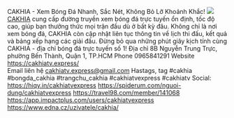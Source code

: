 CAKHIA - Xem Bóng Đá Nhanh, Sắc Nét, Không Bỏ Lỡ Khoảnh Khắc!
![](https://s3-ap-northeast-1.amazonaws.com/g0v-hackmd-images/uploads/upload_c2560f0167aba90aa1b251b55ca1c52e.jpg)
[CAKHIA](https://cakhiatv.express/) cung cấp đường truyền xem bóng đá trực tuyến ổn định, tốc độ cao, giúp bạn thưởng thức mọi trận đấu dù ở bất kỳ đâu. Không chỉ là nơi xem bóng đá, CAKHIA còn cập nhật liên tục thông tin về lịch thi đấu, kết quả và bảng xếp hạng các giải đấu. Đừng bỏ qua những phút giây kịch tính cùng CAKHIA - địa chỉ bóng đá trực tuyến số 1!
Địa chỉ       8B Nguyễn Trung Trực, phường Bến Thành, Quận 1, TP.HCM
Phone        0965841291
Website        https://cakhiatv.express/  
Email liên hệ        cakhiatv.express@gmail.com
Hastags, tag        #cakhia #bongda_cakhia #trangchu_cakhia #cakhiatvexpress #cakhiatv
Social:
https://hiqy.in/cakhiatvexpress
https://spiderum.com/nguoi-dung/cakhiatvexpress
https://travel98.com/member/141068
https://app.impactplus.com/users/cakhiatvexpress
https://www.edna.cz/uzivatele/cakhia/